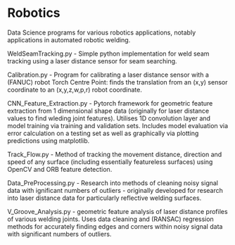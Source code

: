 # Robotics
Data Science programs for various robotics applications, notably applications in automated robotic welding.

WeldSeamTracking.py - Simple python implementation for weld seam tracking using a laser distance sensor for seam searching.

Calibration.py - Program for calibrating a laser distance sensor with a (FANUC) robot Torch Centre Point: finds the translation from an (x,y) sensor coordinate to an (x,y,z,w,p,r) robot coordinate.

CNN_Feature_Extraction.py - Pytorch framework for geometric feature extraction from 1 dimensional shape data (originally for laser distance values to find wleding joint features). Utilises 1D convolution layer and model training via training and validation sets. Includes model evaluation via error calculation on a testing set as well as graphically via plotting predictions using matplotlib.

Track_Flow.py - Method of tracking the movement distance, direction and speed of any surface (including essentially featureless surfaces) using OpenCV and ORB feature detection.

Data_PreProcessing.py - Research into methods of cleaning noisy signal data with ignificant numbers of outliers - originally developed for research into laser distance data for particularly reflective welding surfaces.

V_Groove_Analysis.py - geometric feature analysis of laser distance profiles of various welding joints. Uses data cleaning and (RANSAC) regression methods for accurately finding edges and corners within noisy signal data with significant numbers of outliers.


